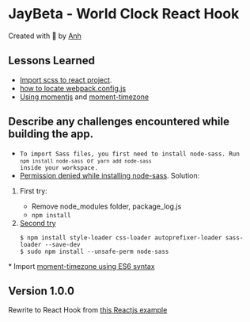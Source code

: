 # JayBeta - World Clock React Hook
Created with :blue_heart: by <a href="https://www.linkedin.com/in/anh-nguyen2/">Anh</a>  
  
[//]: # (One or two sentence summary of your project.)

[//]: # (## Video Walkthrough)

[//]: # (Here's a walkthrough of implemented user stories.)

[//]: # (The following **additional** features are implemented:)

[//]: # (* [x] List anything else that you can get done to improve the page!)

## Lessons Learned
* <a href="https://stackoverflow.com/questions/42241388/how-to-import-global-scss-file-in-a-react-redux-project#42250516">Import scss to react project</a>.
* <a href="https://stackoverflow.com/questions/48395804/where-is-create-react-app-webpack-config-and-files">how to locate webpack.config.js</a>
* <a href="https://momentjs.com">Using momentjs</a> and <a href="https://momentjs.com/timezone/docs/#/use-it/">moment-timezone</a>


## Describe any challenges encountered while building the app.
* <code>To import Sass files, you first need to install node-sass. Run `npm install node-sass` or `yarn add node-sass` inside your workspace.</code>
* <a href="https://stackoverflow.com/questions/51222535/eacces-permission-denied-mkdir-node-modules-node-sass-build-while-running-n">Permission denied while installing node-sass</a>. 
Solution: 
<ol>
<li>First try:</li>
<ul>
<li>Remove node_modules folder, package_log.js</li>
<li><code>npm install</code> </li>
</ul>
<li> <a href="https://stackoverflow.com/questions/49594871/trying-to-install-npm-node-sass">Second try</a></li>
<code>
$ npm install style-loader css-loader autoprefixer-loader sass-loader --save-dev
$ sudo npm install --unsafe-perm node-sass
</code>
</ol>
* Import <a href="https://stackoverflow.com/questions/30620684/importing-moment-timzone-and-moment-range-with-webpack-babel-es6">moment-timezone using ES6 syntax</a>


## Version 1.0.0
Rewrite to React Hook from <a href="https://reactjsexample.com/world-clock-to-include-the-day-of-the-week-and-the-weather/">this Reactjs example</a>

